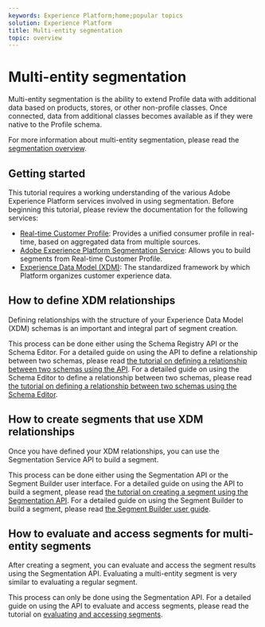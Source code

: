 ```yaml
---
keywords: Experience Platform;home;popular topics
solution: Experience Platform
title: Multi-entity segmentation
topic: overview
---
```


# Multi-entity segmentation

Multi-entity segmentation is the ability to extend Profile data with additional data based on products, stores, or other non-profile classes. Once connected, data from additional classes becomes available as if they were native to the Profile schema.

For more information about multi-entity segmentation, please read the [segmentation overview](./home.md).

## Getting started

This tutorial requires a working understanding of the various Adobe Experience Platform services involved in using segmentation. Before beginning this tutorial, please review the documentation for the following services:

- [Real-time Customer Profile](../profile/home.md): Provides a unified consumer profile in real-time, based on aggregated data from multiple sources.
- [Adobe Experience Platform Segmentation Service](./home.md): Allows you to build segments from Real-time Customer Profile.
- [Experience Data Model (XDM)](../xdm/home.md): The standardized framework by which Platform organizes customer experience data.

## How to define XDM relationships

Defining relationships with the structure of your Experience Data Model (XDM) schemas is an important and integral part of segment creation. 

This process can be done either using the Schema Registry API or the Schema Editor. For a detailed guide on using the API to define a relationship between two schemas, please read [the tutorial on defining a relationship between two schemas using the API](../xdm/tutorials/relationship-api.md). For a detailed guide on using the Schema Editor to define a relationship between two schemas, please read [the tutorial on defining a relationship between two schemas using the Schema Editor](../xdm/tutorials/relationship-ui.md).

## How to create segments that use XDM relationships

Once you have defined your XDM relationships, you can use the Segmentation Service API to build a segment.

This process can be done either using the Segmentation API or the Segment Builder user interface. For a detailed guide on using the API to build a segment, please read [the tutorial on creating a segment using the Segmentation API](./tutorials/create-a-segment.md). For a detailed guide on using the Segment Builder to build a segment, please read [the Segment Builder user guide](./ui/overview.md).

## How to evaluate and access segments for multi-entity segments

After creating a segment, you can evaluate and access the segment results using the Segmentation API. Evaluating a multi-entity segment is very similar to evaluating a regular segment.

This process can only be done using the Segmentation API. For a detailed guide on using the API to evaluate and access segments, please read the tutorial on [evaluating and accessing segments](./tutorials/evaluate-a-segment.md).